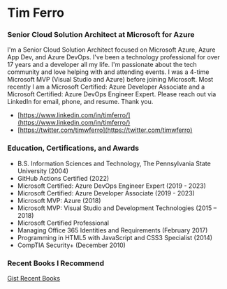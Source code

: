 # Tim Ferro
### Senior Cloud Solution Architect at Microsoft for Azure

I'm a Senior Cloud Solution Architect focused on Microsoft Azure, Azure App Dev, and Azure DevOps. I've been a technology professional for over 17 years and a developer all my life. I'm passionate about the tech community and love helping with and attending events. I was a 4-time Microsoft MVP (Visual Studio and Azure) before joining Microsoft. Most recently I am a Microsoft Certified: Azure Developer Associate and a Microsoft Certified: Azure DevOps Engineer Expert. Please reach out via LinkedIn for email, phone, and resume. Thank you.

- [https://www.linkedin.com/in/timferro/](https://www.linkedin.com/in/timferro/)
- [https://twitter.com/timwferro](https://twitter.com/timwferro)

### Education, Certifications, and Awards

- B.S. Information Sciences and Technology, The Pennsylvania State University (2004)
- GitHub Actions Certified (2022)
- Microsoft Certified: Azure DevOps Engineer Expert (2019 - 2023)
- Microsoft Certified: Azure Developer Associate (2019 - 2023)
- Microsoft MVP: Azure (2018)
- Microsoft MVP: Visual Studio and Development Technologies (2015 – 2018)
- Microsoft Certified Professional
- Managing Office 365 Identities and Requirements (February 2017)
- Programming in HTML5 with JavaScript and CSS3 Specialist (2014)
- CompTIA Security+ (December 2010)

### Recent Books I Recommend
[Gist Recent Books](https://gist.github.com/timwferro/ae7b27f1a0cd3cec563c5797b7c04ef1)
